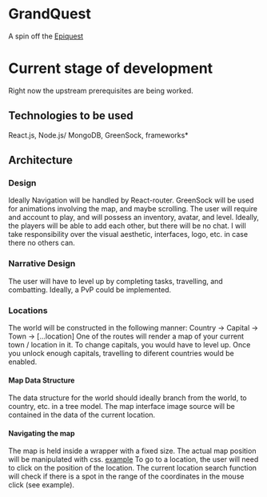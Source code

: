# GrandQuest
A spin off the [Epiquest](https://github.com/JohnCdf/TheEpiquestRep)

# Current stage of development
Right now the upstream prerequisites are being worked.

## Technologies to be used
 React.js,
 Node.js/ MongoDB,
 GreenSock,
 frameworks*

## Architecture
### Design
Ideally Navigation will be handled by React-router. GreenSock will be used for animations involving the map, and maybe scrolling.
The user will require and account to play, and will possess an inventory, avatar, and level.
Ideally, the players will be able to add each other, but there will be no chat.
I will take responsibility over the visual aesthetic, interfaces, logo, etc. in case there no others can.

### Narrative Design
The user will have to level up by completing tasks, travelling, and combatting. Ideally, a PvP could be implemented.

### Locations
The world will be constructed in the following manner:
Country -> Capital -> Town -> [...location]
One of the routes will render a map of your current town / location in it. To change capitals, you would have to level up. Once you unlock enough capitals, travelling to diferent countries would be enabled.

#### Map Data Structure
The data structure for the world should ideally branch from the world, to country, etc. in a tree model. The map interface image source will be contained in the data of the current location.

#### Navigating the map
The map is held inside a wrapper with a fixed size.
The actual map position will be manipulated with css.
[example]('https://github.com/JohnCdf/GrandQuest/blob/master/example.html')
To go to a location, the user will need to click on the position of the location.
The current location search function will check if there is a spot in the range of the coordinates in the mouse click (see example).